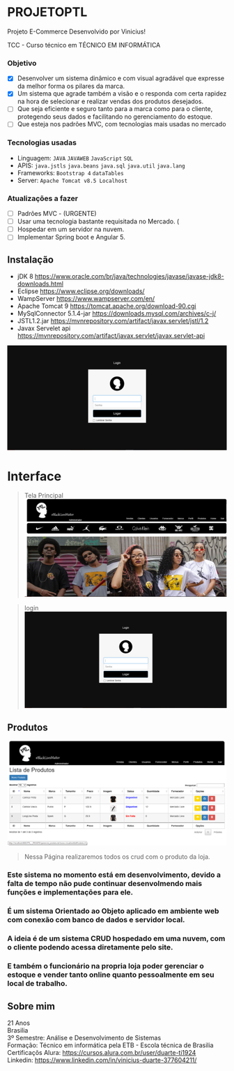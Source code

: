 # PROJETOPTL
Projeto E-Commerce Desenvolvido por Vinicius!

TCC - Curso técnico em TÉCNICO EM INFORMÁTICA

### Objetivo

- [x] Desenvolver um sistema dinâmico e com visual agradável que expresse da melhor forma os pilares da marca. 
- [x] Um sistema que agrade também a visão e o responda com certa rapidez na hora de selecionar e realizar vendas dos produtos desejados. 
- [ ] Que seja eficiente e seguro tanto para a marca como para o cliente, protegendo seus dados e facilitando no gerenciamento do estoque.
- [ ] Que esteja nos padrões MVC, com tecnologias mais usadas no mercado

### Tecnologias usadas 
* Linguagem: `JAVA` `JAVAWEB` `JavaScript` `SQL`
* APIS: `java.jstls` `java.beans` `java.sql` `java.util` `java.lang`
* Frameworks: `Bootstrap 4` `dataTables`
* Server: `Apache Tomcat v8.5 Localhost`

### Atualizações a fazer
- [ ] Padrões MVC  - (URGENTE)
- [ ] Usar uma tecnologia bastante requisitada no Mercado. (
- [ ] Hospedar em um servidor na nuvem.
- [ ] Implementar Spring boot e Angular 5.

## Instalação
- jDK 8 https://www.oracle.com/br/java/technologies/javase/javase-jdk8-downloads.html
- Eclipse https://www.eclipse.org/downloads/
- WampServer https://www.wampserver.com/en/
- Apache Tomcat 9 https://tomcat.apache.org/download-90.cgi
- MySqlConnector 5.1.4-jar  https://downloads.mysql.com/archives/c-j/
- JSTL1.2.jar https://mvnrepository.com/artifact/javax.servlet/jstl/1.2
- Javax Servelet api https://mvnrepository.com/artifact/javax.servlet/javax.servlet-api


[![Como Instalar](https://raw.githubusercontent.com/Vinizeira/PROJETOPTL/main/Telas/login.png)](https://www.youtube.com/embed/SdpznAnWwQw)



# Interface
>Tela Principal
![Index](https://raw.githubusercontent.com/Vinizeira/PROJETOPTL/main/Telas/Index1.png)


>login
![form_login](https://raw.githubusercontent.com/Vinizeira/PROJETOPTL/main/Telas/login.png)


## Produtos
![crud_produtos](https://raw.githubusercontent.com/Vinizeira/PROJETOPTL/main/Telas/Produtos.png)
>Nessa Página realizaremos todos os crud com o produto da loja.


### Este sistema no momento está em desenvolvimento, devido a falta de tempo não pude continuar desenvolmendo mais funções e implementações para ele.</br>
### É um sistema Orientado ao Objeto aplicado em ambiente web com conexão com banco de dados e servidor local.
### A ideia é de um sistema CRUD hospedado em uma nuvem, com o cliente podendo acessa diretamente pelo site.
### E também o funcionário na propria loja poder gerenciar o estoque e vender tanto online quanto pessoalmente em seu local de trabalho.
 
## Sobre mim 
21 Anos </br>
Brasilia</br>
3º Semestre: Análise e Desenvolvimento de Sistemas</br>
Formação: Técnico em informática pela ETB - Escola técnica de Brasilia </br>
Certificaçõs Alura: https://cursos.alura.com.br/user/duarte-ti1924</br>
Linkedin: https://www.linkedin.com/in/vinicius-duarte-377604211/
 

